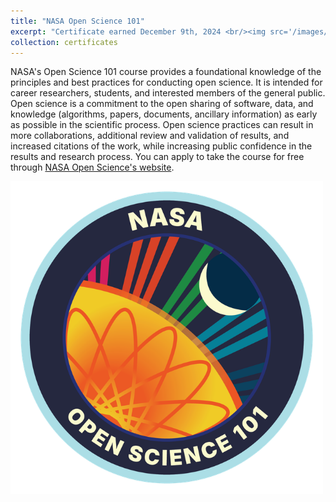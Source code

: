 ```yaml
---
title: "NASA Open Science 101"
excerpt: "Certificate earned December 9th, 2024 <br/><img src='/images/NASA.png' width=500>"
collection: certificates
---
```


NASA's Open Science 101 course provides a foundational knowledge of the principles and best practices for conducting open science. It is intended for career researchers, students, and interested members of the general public. Open science is a commitment to the open sharing of software, data, and knowledge (algorithms, papers, documents, ancillary information) as early as possible in the scientific process. Open science practices can result in more collaborations, additional review and validation of results, and increased citations of the work, while increasing public confidence in the results and research process. You can apply to take the course for free through [NASA Open Science's website](https://stemgateway.nasa.gov/s/course-offering/a0BSJ0000029hSn/open-science-101).

<img src='/images/NASA.png' width=500>
